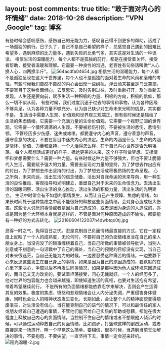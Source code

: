 layout: post
comments: true
title: "敢于面对内心的坏情绪"
date: 2018-10-26 
description: "VPN ,Google"
tag: 博客
---   

有些时候会感叹感伤，感伤自己的无能为力，感叹自己得不到更多的帮助，活成了一场孤独的前行。日子久了，自己不是自己希望的样子，总感觉自己遇到的困难比希望多，遇到麻烦的比力量多，遇到失败的比勇气多，其实这是对生活的一种误读。
相信生活的温暖能力，每个人都不是孤独的前行，都是在接受着关怀，接受者帮助，接受者温暖和理解。它需要一种良性的沟通，老百姓有句俗话叫做‘“人心换人心，四两换半斤”。
![564acdfa04654.jpg](https://upload-images.jianshu.io/upload_images/14091858-6be675f54249de56.jpg?imageMogr2/auto-orient/strip%7CimageView2/2/w/400)
 相信生活的温暖能力，每个人都不是孤独呈现在这大千世界里，每个人也不是孤独的面对着生命的风雨和磨难的考验。有些时候我们自然不自然的内心会出现一些纷扰，浮云涌来甚至是乌云罩顶，不要盲目于这种负面倾向，去反思它，及时告别过往，及时重新打开，及时重新去发现，人生还是要向前，赋予生活一种积极的力量、积极的方向，积极的信仰，那么一切不似从前。
有些时候，我们过度沉迷于过去的事情和事物，认为各种因缘不够具足，认为各种力量不够充分，认为自己缺少对生命未来光明的信息，其实都不是。
生活当中需要人生观、价值观和世界观三观端正，但有些时候还是输给了生活的焦虑情绪。它需要一个充满力量的生命价值观，它需要一个视野辽阔的世界观，它需要一个情怀满满的人生观。不要被悲伤引领，不要被生活的悲伤，悲情引领。
不管经历多少伤感、迷失或难堪，都要遵守内心的声音，遵守善意的声音，遵守善意的决定，不要在盲目中迷失内心的决定。生命的内涵是什么？生命的内涵是情怀、价值、力量和坚持，一个人活得怎么样，在于自己内心世界是否光明坦荡。
每个人都想活成更好的样子，抵达更美的未来，这个样子叫做梦想。支撑情怀和梦想需要什么？需要一种力量。有些时候这种力量不够强大，但也不要让脆弱代入生活，需要赋予强大的力量，需要去呈现对力量的坚持，为了梦想去作出应有的付出，为了梦想去作出坚持的付出，为了梦想去活成积极昂扬的生命呈现。
心之所向，未来向远，活出生活的信念储备，活出对自我命运的未来导向，用一种生活的良性推动、客观指导和光明建立，重塑自己对于未来的生命信念力。去活出生活的温暖洞察，活出生活的良心推动，活出生活的积极力量，活出生活的光明建立。
生活中时常会有不如意的事情发生，从而让自己产生烦躁、焦虑的情绪，如果长时间处于这种焦虑之中而不能很好的释放这些负面情绪，会对身心造成极大伤害。这些令人讨厌的事情或者是因为自己造成的，或者是因为身边的人造成的，亦或是因为整个大环境本身就是这样的，不管是面对何种原因造成的不愉快，都要能有一种好的方式去转化。
![20180604122037h4dwbtqo0tj.jpg](https://upload-images.jianshu.io/upload_images/14091858-06b4fab3cd1f73e5.jpg?imageMogr2/auto-orient/strip%7CimageView2/2/w/400)

忍得一时之气，免得百日之忧。忍是克制自己负面情绪最直接的方式，它在一定程度上反映了一个人的成熟度，无论何时，不要将自己的负面情绪发泄在自己的亲人朋友身上。当没完没了的琐事缠绕着自己，当自己所做的事情被领导批评，当别人刻意或不刻意的一句话戳中了自己的痛处，当自己的预期的目标没有实现，当自己对未来很迷茫，当自己无能为力的时候，一边要忍受这种痛苦的情绪，一边要静下心来反思这些发生在自己身上的事情，如果是因为自己的原因造成的，要默默的在心里下定决心，争取以后不再发生同类情况，如果是那种因为他人或环境原因造成的，而自己又无力改变的，要试着坦荡接受，问心无愧就好。一个人的经历多了，他对世界的包容能力也会越来越强，即使知道生活的真相，也要对生活抱有希望，带着希望继续前行。
不是所有的负面情绪都能依靠忍字来解决，否则会产生适得其反的效果。极度的焦虑、愤怒和悲观情绪会让人内分泌失调，严重侵害身体健康，同时也会让人的精神状态发生变化，长期如此，会让整个人的精神面貌变得颓废沮丧，对生活没有信心。当在能克制自己的语气的情况下，可以和最信任的家人或朋友倾诉自己遭遇的事情，不管他们能否给自己实质的帮助或慰藉，都能在很大程度上释放自己内心的负面情绪。当控制不住自己的情绪或者不想跟他人倾诉的时候，可以通过运动释放自己的负面情绪，比如跑步，打篮球这样的剧烈运动，或者直接是来一场旅行，睡一个早觉这么简单。要相信，很多时候，当遇到当前无法解决的事情，不要抱怨，不要失望，一直坚持下去，事情一定会迎来转机。
![阳光温暖-2.jpg](https://upload-images.jianshu.io/upload_images/14091858-bf970600b440f8e8.jpg?imageMogr2/auto-orient/strip%7CimageView2/2/w/400)









